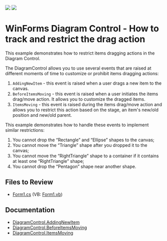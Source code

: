 <!-- default badges list -->
[![](https://img.shields.io/badge/Open_in_DevExpress_Support_Center-FF7200?style=flat-square&logo=DevExpress&logoColor=white)](https://supportcenter.devexpress.com/ticket/details/T1208174)
[![](https://img.shields.io/badge/📖_How_to_use_DevExpress_Examples-e9f6fc?style=flat-square)](https://docs.devexpress.com/GeneralInformation/403183)
<!-- default badges end -->
# WinForms Diagram Control - How to track and restrict the drag action

This example demonstrates how to restrict items dragging actions in the Diagram Control.

The DiagramControl allows you to use several events that are raised at different moments of time to customize or prohibit items dragging actions:
1) `AddingNewItem` - this event is raised when a user drags a new item to the canvas.
2) `BeforeItemsMoving` - this event is raised when a user initiates the items drag/move action. It allows you to customize the dragged items.
3) `ItemsMoving` - this event is raised during the items drag/move action and allows you to restrict this action based on the stage, an item's new/old position and new/old parent.

This example demonstrates how to handle these events to implement similar restrictions:


1) You cannot drop the “Rectangle” and “Ellipse” shapes to the canvas;
2) You cannot move the “Triangle” shape after you dropped it to the canvas;
3) You cannot move the “RightTriangle” shape to a container if it contains at least one “RightTriangle” shape;
4) You cannot drop the “Pentagon” shape near another shape.

## Files to Review

- [Form1.cs](./CS/WinApp7/Form1.cs) (VB: [Form1.vb](./VB/WinApp7/Form1.vb))

## Documentation

- [DiagramControl.AddingNewItem](https://docs.devexpress.com/WindowsForms/DevExpress.XtraDiagram.DiagramControl.AddingNewItem)
- [DiagramControl.BeforeItemsMoving](https://docs.devexpress.com/WindowsForms/DevExpress.XtraDiagram.DiagramControl.BeforeItemsMoving)
- [DiagramControl.ItemsMoving](https://docs.devexpress.com/WindowsForms/DevExpress.XtraDiagram.DiagramControl.ItemsMoving)
